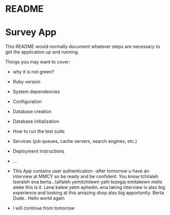 # README

# Survey App

This README would normally document whatever steps are necessary to get the
application up and running.

Things you may want to cover:
- why it is not green?
- Ruby version

- System dependencies

- Configuration

- Database creation

- Database initialization

- How to run the test suite

- Services (job queues, cache servers, search engines, etc.)

- Deployment instructions

- ...
- This App contains user authentication
-after tomorrow u have an interview at MMCY so be ready and be confident. You know tchilaleh tseraleh ena berta...talfaleh yemitchilewn yahl tezegaj emitakewn melis aleke this is it. Lene kalew yetm ayhedm..ena taking interview is also big experience and looking at this amazing shop also big apportunity. Berta Dude..
Hello world again
- I will continue from tomorrow
